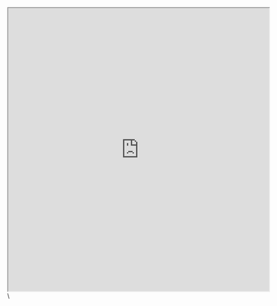 <!--- For importing my Wordpress posts -->
	
<iframe src="https://shilpaontheinternet.wordpress.com" width="600" height="650"> </iframe>\